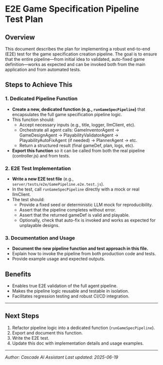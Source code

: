 # E2E Game Specification Pipeline Test Plan

## Overview
This document describes the plan for implementing a robust end-to-end (E2E) test for the game specification creation pipeline. The goal is to ensure that the entire pipeline—from initial idea to validated, auto-fixed game definition—works as expected and can be invoked both from the main application and from automated tests.

## Steps to Achieve This

### 1. Dedicated Pipeline Function
- **Create a new, dedicated function (e.g., `runGameSpecPipeline`)** that encapsulates the full game specification pipeline logic.
- This function should:
  - Accept necessary inputs (e.g., title, logger, llmClient, etc).
  - Orchestrate all agent calls: GameInventorAgent → GameDesignAgent → PlayabilityValidatorAgent → PlayabilityAutoFixAgent (if needed) → PlannerAgent → etc.
  - Return a structured result (final gameDef, plan, logs, etc).
- **Export this function** so it can be called from both the real pipeline (controller.js) and from tests.

### 2. E2E Test Implementation
- **Write a new E2E test file** (e.g., `server/tests/e2e/GamePipeline.e2e.test.js`).
- In the test, call `runGameSpecPipeline` directly with a mock or real llmClient.
- The test should:
  - Provide a fixed seed or deterministic LLM mock for reproducibility.
  - Assert that the pipeline completes without error.
  - Assert that the returned gameDef is valid and playable.
  - Optionally, check that auto-fix is invoked and works as expected for unplayable designs.

### 3. Documentation and Usage
- **Document the new pipeline function and test approach in this file.**
- Explain how to invoke the pipeline from both production code and tests.
- Provide example usage and expected outputs.

## Benefits
- Enables true E2E validation of the full agent pipeline.
- Makes the pipeline logic reusable and testable in isolation.
- Facilitates regression testing and robust CI/CD integration.

---

## Next Steps
1. Refactor pipeline logic into a dedicated function (`runGameSpecPipeline`).
2. Export and document this function.
3. Write the E2E test.
4. Update this doc with implementation details and usage examples.

---

*Author: Cascade AI Assistant*
*Last updated: 2025-06-19*

